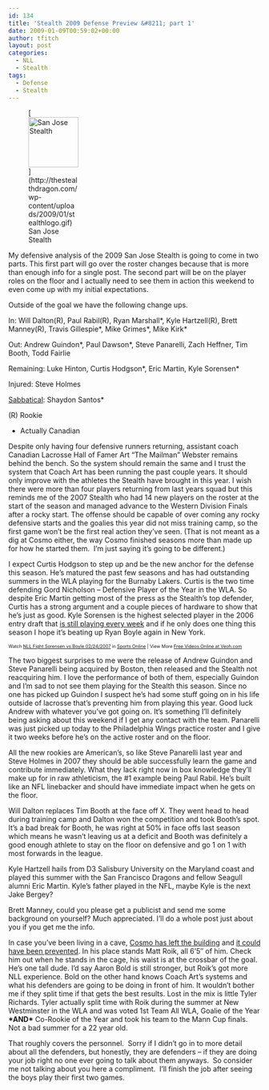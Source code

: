 ```yaml
---
id: 134
title: 'Stealth 2009 Defense Preview &#8211; part 1'
date: 2009-01-09T00:59:02+00:00
author: tfitch
layout: post
categories:
  - NLL
  - Stealth
tags:
  - Defense
  - Stealth
---
```

<figure id="attachment_132" aria-describedby="caption-attachment-132" style="width: 100px" class="wp-caption alignright">[<img class="size-full wp-image-132" title="stealthlogo" src="http://thestealthdragon.com/wp-content/uploads/2009/01/stealthlogo.gif" alt="San Jose Stealth" width="100" height="100" />](http://thestealthdragon.com/wp-content/uploads/2009/01/stealthlogo.gif)<figcaption id="caption-attachment-132" class="wp-caption-text">San Jose Stealth</figcaption></figure> 

My defensive analysis of the 2009 San Jose Stealth is going to come in two parts. This first part will go over the roster changes because that is more than enough info for a single post. The second part will be on the player roles on the floor and I actually need to see them in action this weekend to even come up with my initial expectations.

Outside of the goal we have the following change ups.

In: Will Dalton(R), Paul Rabil(R), Ryan Marshall\*, Kyle Hartzell(R), Brett Manney(R), Travis Gillespie\*, Mike Grimes\*, Mike Kirk\*

Out: Andrew Guindon\*, Paul Dawson\*, Steve Panarelli, Zach Heffner, Tim Booth, Todd Fairlie

Remaining: Luke Hinton, Curtis Hodgson\*, Eric Martin, Kyle Sorensen\*

Injured: Steve Holmes

<a href="http://www.nllinsider.com/2008/12/12/san-jose-defender-and-long-time-pro-vet-shaydon-santos-taking-2009-off/" target="_blank" rel="noopener noreferrer">Sabbatical</a>: Shaydon Santos*

(R) Rookie  
* Actually Canadian

Despite only having four defensive runners returning, assistant coach Canadian Lacrosse Hall of Famer Art &#8220;The Mailman&#8221; Webster remains behind the bench. So the system should remain the same and I trust the system that Coach Art has been running the past couple years. It should only improve with the athletes the Stealth have brought in this year. I wish there were more than four players returning from last years squad but this reminds me of the 2007 Stealth who had 14 new players on the roster at the start of the season and managed advance to the Western Division Finals after a rocky start. The offense should be capable of over coming any rocky defensive starts and the goalies this year did not miss training camp, so the first game won&#8217;t be the first real action they&#8217;ve seen. (That is not meant as a dig at Cosmo either, the way Cosmo finished seasons more than made up for how he started them.  I&#8217;m just saying it&#8217;s going to be different.)

I expect Curtis Hodgson to step up and be the new anchor for the defense this season. He&#8217;s matured the past few seasons and has had outstanding summers in the WLA playing for the Burnaby Lakers. Curtis is the two time defending Gord Nicholson &#8211; Defensive Player of the Year in the WLA. So despite Eric Martin getting most of the press as the Stealth&#8217;s top defender, Curtis has a strong argument and a couple pieces of hardware to show that he&#8217;s just as good. Kyle Sorensen is the highest selected player in the 2006 entry draft that <a href="http://thestealthdragon.com/free-ryan-benesch/" target="_blank" rel="noopener noreferrer">is still playing every week</a> and if he only does one thing this season I hope it&#8217;s beating up Ryan Boyle again in New York.  
  
<span style="font-size: xx-small;">Watch <a href="http://www.veoh.com/videos/v378091hGYnfT7d">NLL Fight Sorensen vs Boyle 02/24/2007</a> in <a href="http://www.veoh.com/browse/videos.html?category=category_sports">Sports Online</a> | View More <a href="http://www.veoh.com/">Free Videos Online at Veoh.com</a></span>

The two biggest surprises to me were the release of Andrew Guindon and Steve Panarelli being acquired by Boston, then released and the Stealth not reacquiring him. I love the performance of both of them, especially Guindon and I&#8217;m sad to not see them playing for the Stealth this season. Since no one has picked up Guindon I suspect he&#8217;s had some stuff going on in his life outside of lacrosse that&#8217;s preventing him from playing this year. Good luck Andrew with whatever you&#8217;ve got going on. It&#8217;s something I&#8217;ll definitely being asking about this weekend if I get any contact with the team. Panarelli was just picked up today to the Philadelphia Wings practice roster and I give it two weeks before he&#8217;s on the active roster and on the floor.

All the new rookies are American&#8217;s, so like Steve Panarelli last year and Steve Holmes in 2007 they should be able successfully learn the game and contribute immediately. What they lack right now in box knowledge they&#8217;ll make up for in raw athleticism, the #1 example being Paul Rabil. He&#8217;s built like an NFL linebacker and should have immediate impact when he gets on the floor.

Will Dalton replaces Tim Booth at the face off X. They went head to head during training camp and Dalton won the competition and took Booth&#8217;s spot. It&#8217;s a bad break for Booth, he was right at 50% in face offs last season which means he wasn&#8217;t leaving us at a deficit and Booth was definitely a good enough athlete to stay on the floor on defensive and go 1 on 1 with most forwards in the league.

Kyle Hartzell hails from D3 Salisbury University on the Maryland coast and played this summer with the San Francisco Dragons and fellow Seagull alumni Eric Martin. Kyle&#8217;s father played in the NFL, maybe Kyle is the next Jake Bergey?

Brett Manney, could you please get a publicist and send me some background on yourself? Much appreciated. I&#8217;ll do a whole post just about you if you get me the info.

In case you&#8217;ve been living in a cave, <a href="http://thestealthdragon.com/missing-cosmo/" target="_blank" rel="noopener noreferrer">Cosmo has left the building</a> and <a href="http://thestealthdragon.com/cosmo-it-could-have-been-prevented/" target="_blank" rel="noopener noreferrer">it could have been prevented</a>. In his place stands Matt Roik, all 6&#8217;5&#8243; of him. Check him out when he stands in the cage, his waist is at the crossbar of the goal. He&#8217;s one tall dude. I&#8217;d say Aaron Bold is still stronger, but Roik&#8217;s got more NLL experience. Bold on the other hand knows Coach Art&#8217;s systems and what his defenders are going to be doing in front of him. It wouldn&#8217;t bother me if they split time if that gets the best results. Lost in the mix is little Tyler Richards. Tyler actually split time with Roik during the summer at New Westminster in the WLA and was voted 1st Team All WLA, Goalie of the Year **\*AND\*** Co-Rookie of the Year and took his team to the Mann Cup finals. Not a bad summer for a 22 year old.

That roughly covers the personnel.  Sorry if I didn&#8217;t go in to more detail about all the defenders, but honestly, they are defenders &#8211; if they are doing your job right no one ever going to talk about them anyways.  So consider me not talking about you here a compliment.  I&#8217;ll finish the job after seeing the boys play their first two games.
